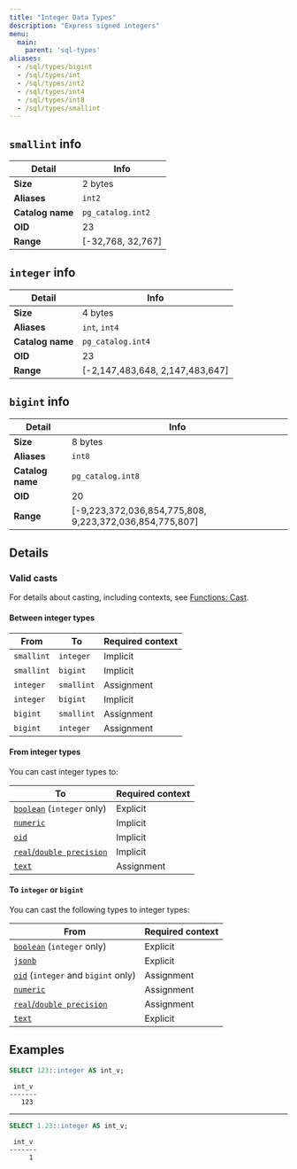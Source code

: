```yaml
---
title: "Integer Data Types"
description: "Express signed integers"
menu:
  main:
    parent: 'sql-types'
aliases:
  - /sql/types/bigint
  - /sql/types/int
  - /sql/types/int2
  - /sql/types/int4
  - /sql/types/int8
  - /sql/types/smallint
---
```


## `smallint` info

Detail | Info
-------|------
**Size** | 2 bytes
**Aliases** | `int2`
**Catalog name** | `pg_catalog.int2`
**OID** | 23
**Range** | [-32,768, 32,767]

## `integer` info

Detail | Info
-------|------
**Size** | 4 bytes
**Aliases** | `int`, `int4`
**Catalog name** | `pg_catalog.int4`
**OID** | 23
**Range** | [-2,147,483,648, 2,147,483,647]

## `bigint` info

Detail | Info
-------|------
**Size** | 8 bytes
**Aliases** | `int8`
**Catalog name** | `pg_catalog.int8`
**OID** | 20
**Range** | [-9,223,372,036,854,775,808, 9,223,372,036,854,775,807]

## Details

### Valid casts

For details about casting, including contexts, see [Functions:
Cast](../../functions/cast).

#### Between integer types

From | To | Required context
-----|----|--------
`smallint` | `integer` | Implicit
`smallint` | `bigint` | Implicit
`integer` | `smallint` | Assignment
`integer` | `bigint` | Implicit
`bigint` | `smallint` | Assignment
`bigint` | `integer` | Assignment

#### From integer types

You can cast integer types to:

To | Required context
---|--------
[`boolean`](../boolean) (`integer` only) | Explicit
[`numeric`](../numeric) | Implicit
[`oid`](../oid) | Implicit
[`real`/`double precision`](../float) | Implicit
[`text`](../text) | Assignment

#### To `integer` or `bigint`

You can cast the following types to integer types:

From | Required context
---|--------
[`boolean`](../boolean) (`integer` only) | Explicit
[`jsonb`](../jsonb) | Explicit
[`oid`](../oid) (`integer` and `bigint` only) | Assignment
[`numeric`](../numeric) | Assignment
[`real`/`double precision`](../float) | Assignment
[`text`](../text) | Explicit

## Examples

```sql
SELECT 123::integer AS int_v;
```
```nofmt
 int_v
-------
   123
```

<hr/>

```sql
SELECT 1.23::integer AS int_v;
```
```nofmt
 int_v
-------
     1
```
